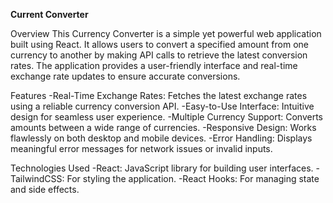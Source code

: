 **Current Converter**

Overview
This Currency Converter is a simple yet powerful web application built using React. It allows users to convert a specified amount from one currency to another by making API calls to retrieve the latest conversion rates. The application provides a user-friendly interface and real-time exchange rate updates to ensure accurate conversions.

Features
-Real-Time Exchange Rates: Fetches the latest exchange rates using a reliable currency conversion API.
-Easy-to-Use Interface: Intuitive design for seamless user experience.
-Multiple Currency Support: Converts amounts between a wide range of currencies.
-Responsive Design: Works flawlessly on both desktop and mobile devices.
-Error Handling: Displays meaningful error messages for network issues or invalid inputs.

Technologies Used
-React: JavaScript library for building user interfaces.
-TailwindCSS: For styling the application.
-React Hooks: For managing state and side effects. 
